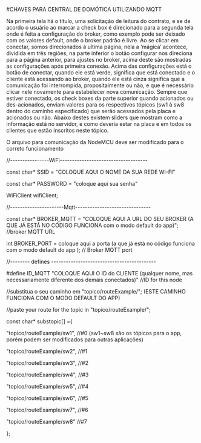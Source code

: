#CHAVES PARA CENTRAL DE DOMÓTICA UTILIZANDO MQTT

Na primeira tela há o título, uma solicitação de leitura do contrato, e se de acordo o usuário ao marcar a check box é direcionado para a segunda tela onde é feita a configuração do broker, como exemplo pode ser deixado com os valores default, onde o broker padrão é livre. Ao se clicar em conectar, somos direcionados à ultima página, nela a ‘mágica’ acontece, dividida em três regiões, na parte inferior o botão configurar nos direciona para a página anterior, para ajustes no broker, acima deste são mostradas as configurações após primeira conexão. Acima das configurações está o botão de conectar, quando ele está verde, significa que está conectado e o cliente está acessando ao broker, quando ele está cinza significa que a comunicação foi interrompida, propositalmente ou não, e que é necessário clicar nele novamente para estabelecer nova comunicação. Sempre que estiver conectado, os check boxes da parte superior quando acionados ou des-acionados, enviam valores para os respectivos tópicos (sw1 à sw8 dentro do caminho especificado) que serão acessados pela placa e acionados ou não. Abaixo destes existem sliders que mostram como a informação está no servidor, e como deveria estar na placa e em todos os clientes que estão inscritos neste tópico.

O arquivo para comunicação da NodeMCU deve ser modificado para o correto funcionamento

//----------------WiFi------------------------------------ 

const char* SSID =  "COLOQUE AQUI O NOME DA SUA REDE WI-FI"

const char* PASSWORD = "coloque aqui sua senha"

WiFiClient wifiClient; 

//----------------------Mqtt-------------------------------

const char* BROKER_MQTT = "COLOQUE AQUI A URL DO SEU BROKER (A QUE JÁ ESTÁ NO CÓDIGO FUNCIONA com o modo default do app)";  //broker MQTT URL

int BROKER_PORT = coloque aqui a porta (a que já está no código funciona com o modo default do app );                   // Broker MQTT port



//-------- defines -------------------------------------------

#define ID_MQTT  "COLOQUE AQUI O ID do CLIENTE (qualquer nome, mas necessariamente diferente dos demais conectados)"             //ID for this node

//substitua o seu caminho em  "topico/routeExample/";        (ESTE CAMINHO FUNCIONA COM O MODO DEFAULT DO APP)

//paste your route for the topic in "topico/routeExample/";

const char* substopic[] ={

"topico/routeExample/sw1",   //#0    (sw1~sw8 são os tópicos para o app, porém podem ser modificados para outras aplicações)

"topico/routeExample/sw2",   //#1

"topico/routeExample/sw3",   //#2

"topico/routeExample/sw4",   //#3

"topico/routeExample/sw5",   //#4

"topico/routeExample/sw6",   //#5

"topico/routeExample/sw7",   //#6

"topico/routeExample/sw8"    //#7

};


